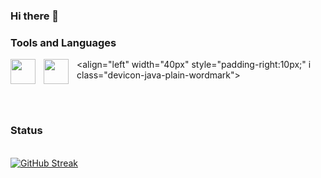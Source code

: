 ### Hi there 👋

### Tools and Languages 
<img align="left" width="40px" style="padding-right:10px;" src="https://cdn.jsdelivr.net/gh/devicons/devicon@latest/icons/python/python-original.svg" />

<img align="left" width="40px" style="padding-right:10px;" src="https://cdn.jsdelivr.net/gh/devicons/devicon@latest/icons/anaconda/anaconda-original.svg" />

<align="left" width="40px" style="padding-right:10px;" i class="devicon-java-plain-wordmark"></i>
          
          
          
<br>

#
### Status 
<br>
<a href="https://git.io/streak-stats"><img src="https://github-readme-streak-stats.herokuapp.com?user=Az1ah7&theme=vue" alt="GitHub Streak" /></a>
